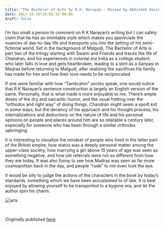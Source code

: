 ```yaml
---
title: "The Bachelor of Arts by R.K. Narayan - Review by Abhishek Desikan"
date: 2017-10-28T19:05:32-08:00
draft: false
---
```


I’m too small a person to comment on R K Narayan’s writing but I can safely claim that he has an inimitable style which makes you appreciate the nuances of day-to-day life and transports you into the setting of his semi-fictional world. Set in the background of Malgudi, The Bachelor of Arts is part two of the trilogy starting with Swami and Friends and traces the life of Chandran, and his experiences in colonial era India as a college student, who later falls in love and gets heartbroken, leading to a stint as a Sanyasi in Madras before returning to Malgudi, after realizing the sacrifices his family has made for him and how their love needs to be reciprocated.

If one were familiar with how “Tambrahm” uncles speak, one would notice that R K Narayan’s sentence construction is largely an English version of the same. Personally, that is what made it more enjoyable to me. There’s ample doses of the dry and sarcastic humor, and the usual fretting over the “orthodox and right way” of doing things. Chandran might seem a spoilt kid in some ways, but the decency of his approach and his thought process, his internalizations and deductions on the nature of life and his personal opinions on people and places around him are so relatable a century later, especially for someone who has been through a similar orthodox upbringing.

It is interesting to visualize the mindset of people who lived in the latter part of the British empire, how status was a deeply personal matter among the upper-class society, how marrying a girl above 15 years of age was seen as something negative, and how job referrals were not so different from how they are today. It was also funny to see how Madras was seen as far more cosmopolitan back in the day, and people “rude” to not even look the eye.

It would be silly to judge the actions of the characters in the book by today’s standards, something which we have been accustomed to of late. It is best enjoyed by allowing yourself to be transported to a bygone era, and let the author spin his charm.

![arts](/arts.jpg)

&nbsp;&nbsp;

*Originally published [here](https://www.goodreads.com/review/show/2162455670).*